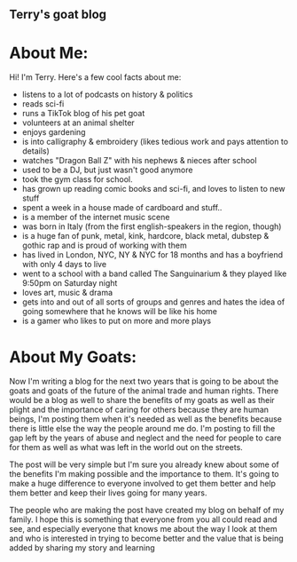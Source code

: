 ## Terry's goat blog

# About Me:
Hi! I'm Terry. Here's a few cool facts about me:

- listens to a lot of podcasts on history & politics
- reads sci-fi
- runs a TikTok blog of his pet goat
- volunteers at an animal shelter
- enjoys gardening
- is into calligraphy & embroidery (likes tedious work and pays attention to details)
- watches "Dragon Ball Z" with his nephews & nieces after school
- used to be a DJ, but just wasn't good anymore
- took the gym class for school.
- has grown up reading comic books and sci-fi, and loves to listen to new stuff
- spent a week in a house made of cardboard and stuff..
- is a member of the internet music scene
- was born in Italy (from the first english-speakers in the region, though)
- is a huge fan of punk, metal, kink, hardcore, black metal, dubstep & gothic rap and is proud of working with them
- has lived in London, NYC, NY & NYC for 18 months and has a boyfriend with only 4 days to live
- went to a school with a band called The Sanguinarium & they played like 9:50pm on Saturday night
- loves art, music & drama
- gets into and out of all sorts of groups and genres and hates the idea of going somewhere that he knows will be like his home
- is a gamer who likes to put on more and more plays

# About My Goats:
Now I'm writing a blog for the next two years that is going to be about the goats and goats of the future of the animal trade and human rights. There would be a blog as well to share the benefits of my goats as well as their plight and the importance of caring for others because they are human beings, I'm posting them when it's needed as well as the benefits because there is little else the way the people around me do. I'm posting to fill the gap left by the years of abuse and neglect and the need for people to care for them as well as what was left in the world out on the streets.

The post will be very simple but I'm sure you already knew about some of the benefits I'm making possible and the importance to them. It's going to make a huge difference to everyone involved to get them better and help them better and keep their lives going for many years.

The people who are making the post have created my blog on behalf of my family. I hope this is something that everyone from you all could read and see, and especially everyone that knows me about the way I look at them and who is interested in trying to become better and the value that is being added by sharing my story and learning
